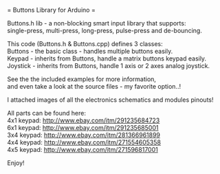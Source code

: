 = Buttons Library for Arduino =

Buttons.h lib - a non-blocking smart input library that supports:<br>
single-press, multi-press, long-press, pulse-press and de-bouncing.<br>

This code (Buttons.h & Buttons.cpp) defines 3 classes:<br>
Buttons - the basic class - handles multiple buttons easily.<br>
Keypad - inherits from Buttons, handle a matrix buttons keypad easily.<br>
Joystick - inherits from Buttons, handle 1 axis or 2 axes analog joystick.<br>

See the the included examples for more information,<br>
and even take a look at the source files - my favorite option..!<br>

I attached images of all the electronics schematics and modules pinouts!<br>

All parts can be found here:<br>
4x1 keypad: http://www.ebay.com/itm/291235684723<br>
6x1 keypad: http://www.ebay.com/itm/291235685001<br>
3x4 keypad: http://www.ebay.com/itm/281366961899<br>
4x4 keypad: http://www.ebay.com/itm/271554605358<br>
4x5 keypad: http://www.ebay.com/itm/271596817001<br>

Enjoy!
